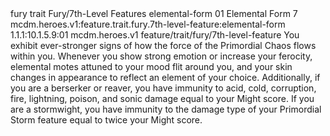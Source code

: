 <ability>
  <metadata>
    <class>fury</class>
    <feature_type>trait</feature_type>
    <file_dpath>Fury/7th-Level Features</file_dpath>
    <item_id>elemental-form</item_id>
    <item_index>01</item_index>
    <item_name>Elemental Form</item_name>
    <level>7</level>
    <scc>mcdm.heroes.v1:feature.trait.fury.7th-level-feature:elemental-form</scc>
    <scdc>1.1.1:10.1.5.9:01</scdc>
    <source>mcdm.heroes.v1</source>
    <type>feature/trait/fury/7th-level-feature</type>
  </metadata>
  <effects>
    <effect type="mundane">You exhibit ever-stronger signs of how the force of the Primordial Chaos flows within you. Whenever you show strong emotion or increase your ferocity, elemental motes attuned to your mood flit around you, and your skin changes in appearance to reflect an element of your choice.
Additionally, if you are a berserker or reaver, you have immunity to acid, cold, corruption, fire, lightning, poison, and sonic damage equal to your Might score. If you are a stormwight, you have immunity to the damage type of your Primordial Storm feature equal to twice your Might score.</effect>
  </effects>
</ability>
